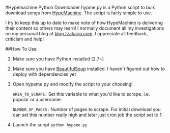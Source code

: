 #Hypemachine Python Downloader
hypme.py is a Python script to bulk download songs from [HypeMachine](http://hypem.com). The script is fairly
simple to use.

I try to keep this up to date to make note of how HypeMachine is delivering their content so others may learn!
I normally document all my investigations on my personal blog at [blog.fzakaria.com](http://blog.fzakaria.com). I
appreciate all feedback, criticism and help!


##How To Use

1. Make sure you have Python installed (2.7~)

2. Make sure you have [BeautifulSoup](http://www.crummy.com/software/BeautifulSoup/) installed. I haven't figured out
how to deploy with dependencies yet

3. Open hypeme.py and modify the script to your choosing!

    `AREA_TO_SCRAPE:` Set this variable to what you'd like to scrape. i.e. popular or a username.

    `NUMBER_OF_PAGES:` Number of pages to scrape. For initial download you can set this number really high and later just cron job the script set to 1.


4. Launch the script `python hypeme.py`

